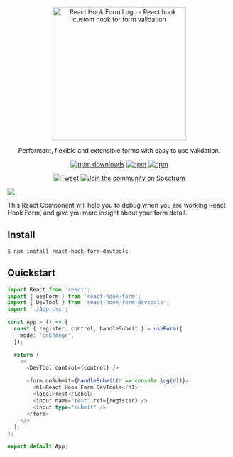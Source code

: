 <div align="center">
    <p align="center">
        <a href="https://react-hook-form.com" title="React Hook Form - Simple React forms validation">
            <img src="https://raw.githubusercontent.com/bluebill1049/react-hook-form/master/website/logo.png" alt="React Hook Form Logo - React hook custom hook for form validation" width="300px" />
        </a>
    </p>
</div>

<p align="center">Performant, flexible and extensible forms with easy to use validation.</p>

<div align="center">

[![npm downloads](https://img.shields.io/npm/dm/react-hook-form-devtools.svg?style=flat-square)](https://www.npmjs.com/package/react-hook-form-devtools)
[![npm](https://img.shields.io/npm/dt/react-hook-form-devtools.svg?style=flat-square)](https://www.npmjs.com/package/react-hook-form-devtools)
[![npm](https://badgen.net/bundlephobia/minzip/react-hook-form-devtools)](https://badgen.net/bundlephobia/minzip/react-hook-form-devtools)

[![Tweet](https://img.shields.io/twitter/url/http/shields.io.svg?style=social)](https://twitter.com/intent/tweet?text=React+hooks+for+form+validation+without+the+hassle&url=https://github.com/bluebill1049/react-hook-form-devtools)&nbsp;[![Join the community on Spectrum](https://withspectrum.github.io/badge/badge.svg)](https://spectrum.chat/react-hook-form)

</div>

<img src="https://raw.githubusercontent.com/react-hook-form/react-hook-form-devtools/master/app/screen.png" />

This React Component will help you to debug when you are working React Hook Form, and give you more insight about your form detail.

## Install

    $ npm install react-hook-form-devtools

## Quickstart

```typescript jsx
import React from 'react';
import { useForm } from 'react-hook-form';
import { DevTool } from 'react-hook-form-devtools';
import './App.css';

const App = () => {
  const { register, control, handleSubmit } = useForm({
    mode: 'onChange',
  });

  return (
    <>
      <DevTool control={control} />

      <form onSubmit={handleSubmit(d => console.log(d))}>
        <h1>React Hook Form DevTools</h1>
        <label>Test</label>
        <input name="test" ref={register} />
        <input type="submit" />
      </form>
    </>
  );
};

export default App;
```
